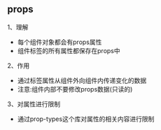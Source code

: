 ## props

1、理解
- 每个组件对象都会有props属性
- 组件标签的所有属性都保存在props中

2、作用
- 通过标签属性从组件外向组件内传递变化的数据
- 注意:组件内部不要修改props数据(只读的)

3、对属性进行限制
- 通过prop-types这个库对属性的相关内容进行限制
